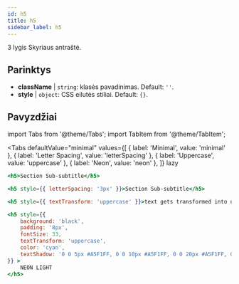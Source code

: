 ```yaml
---
id: h5
title: h5
sidebar_label: h5
---
```


3 lygis Skyriaus antraštė.

## Parinktys

* __className__ | `string`: klasės pavadinimas. Default: `''`.
* __style__ | `object`: CSS eilutės stiliai. Default: `{}`.


## Pavyzdžiai


import Tabs from '@theme/Tabs';
import TabItem from '@theme/TabItem';

<Tabs
    defaultValue="minimal"
    values={[
        { label: 'Minimal', value: 'minimal' },
        { label: 'Letter Spacing', value: 'letterSpacing' },
        { label: 'Uppercase', value: 'uppercase' },
        { label: 'Neon', value: 'neon' },
    ]}
    lazy
>
<TabItem value="minimal">

```jsx live
<h5>Section Sub-subtitle</h5>
```

</TabItem>

<TabItem value="letterSpacing">

```jsx live
<h5 style={{ letterSpacing: '3px' }}>Section Sub-subtitle</h5>
```
</TabItem>

<TabItem value="uppercase">

```jsx live
<h5 style={{ textTransform: 'uppercase' }}>text gets transformed into uppercase</h5>
```
</TabItem>

<TabItem value="neon">

```jsx live
<h5 style={{ 
    background: 'black',
    padding: '8px',
    fontSize: 33,
    textTransform: 'uppercase',
    color: 'cyan',
    textShadow: '0 0 5px #A5F1FF, 0 0 10px #A5F1FF, 0 0 20px #A5F1FF, 0 0 30px #A5F1FF, 0 0 40px #A5F1FF'
}} >
    NEON LIGHT
</h5>
```
</TabItem>

</Tabs>
